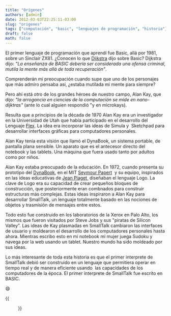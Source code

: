 ```yaml
---
title: "Orígenes"
authors: [admin]
date: 2012-03-03T22:25:11-03:00
slug: "origenes"
tags: ["computación", "basic", "lenguajes de programación", "historia"]
draft: false
math: false
---
```


El primer lenguaje de programación que aprendí fue Basic, allá por 1981,
sobre un Sinclair ZX81. ¿Conocen lo que [Dijkstra](/blog/2009/07/calidad-correccion-y-elegancia-una-entrevista-a-dijkstra.html)
dijo sobre Basic? Dijkstra dijo: *"La enseñanza de BASIC debería ser
considerada una ofensa criminal, mutila la mente más allá de toda
recuperación"*.

Comprenderán mi preocupación cuando supe que uno de los personajes que
más admiro pensaba así, ¿estaba mutilada mi mente para siempre?

Pero ahí está otro de los grandes héroes de nuestro campo, Alan Kay, que
dijo: *"la arrogancia en ciencias de la computación se mide en
nano-dijktras"* (ante lo cual alguien respondió "y en microkays).

Resulta que a principios de la década de 1970 Alan Kay era un
investigador en la Universidad de Utah que había participado en el
desarrollo del Lenguaje
[Flex](http://www.mprove.de/diplom/gui/kay68.html). La idea era
incorporar las ideas de Simula y  Sketchpad para desarrollar interfaces
gráficas para computadores personales.

Alan Kay tenía esta visión que llamó el DynaBook, un sistema portable,
de pantalla plana sensible. Un aparato que es el antecesor directo del
notebook y las tablets. Una máquina que fuera usado tanto por adultos
como por niños.

Alan Kay estaba preocupado de la educación. En 1972, cuando presenta su
prototipo del [DynaBook](http://en.wikipedia.org/wiki/Dynabook), en el
MIT [Seymour Papert](http://en.wikipedia.org/wiki/Papert)  y su equipo,
inspirados en las ideas educativas de [Jean
Piaget ](http://en.wikipedia.org/wiki/Jean_Piaget) diseñaban el lenguaje
Logo. La clave de Logo era su capacidad de crear pequeños bloques de
construcción, que posteriormente eran combnados para construir
estructuras más complejas. Estas ideas inspiraron a Alan Kay para
desarrollar SmallTalk, un lenguaje totalmente basado en las nociones de
objetos y trasmisión de mensajes entre estos.

Todo esto fue construido en los laboratorios de la Xerox en Palo Alto,
los mismos que fueron visitados por Steve Jobs y sus "piratas de
Silicon Valley". Las ideas de Kay plasmadas en SmallTalk cambiaron las
interfaces de usuario y moldearon el desarrollo de los computadores
personales hasta ahora. Mientras escribo esto en mi notebook mi mujer
juega Sudoku y navega por la web usando un tablet. Nuestro mundo ha sido
moldeado por sus ideas.

Lo más interesante de toda esta historia es que el primer interprete de
SmallTalk debió ser construido en un lenguaje que permitiera operar en
tiempo real y de manera eficiente usando  las capacidades de los
computadores de la época. El primer interprete de SmallTalk fue escrito
en BASIC.

:smile:

{{<figure caption="Alan Kay mostrando el prototipo del Dynabook" src="800px-Alan_Kay_and_the_prototype_of_Dynabook_pt._5_3010032738.jpg">}}

